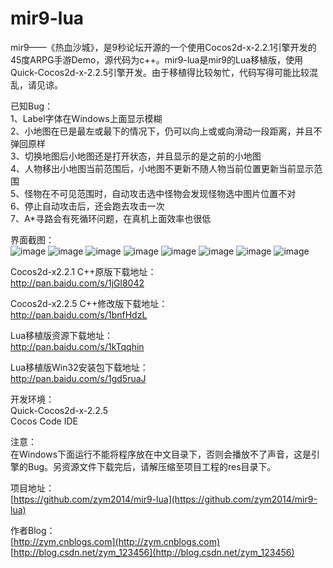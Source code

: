 ﻿mir9-lua
================
mir9——《热血沙城》，是9秒论坛开源的一个使用Cocos2d-x-2.2.1引擎开发的45度ARPG手游Demo，源代码为c++。mir9-lua是mir9的Lua移植版，使用Quick-Cocos2d-x-2.2.5引擎开发。由于移植得比较匆忙，代码写得可能比较混乱，请见谅。<br>

已知Bug：<br>
1、Label字体在Windows上面显示模糊<br>
2、小地图在已是最左或最下的情况下，仍可以向上或或向滑动一段距离，并且不弹回原样<br>
3、切换地图后小地图还是打开状态，并且显示的是之前的小地图<br>
4、人物移出小地图当前范围后，小地图不更新不随人物当前位置更新当前显示范围<br>
5、怪物在不可见范围时，自动攻击选中怪物会发现怪物选中图片位置不对<br>
6、停止自动攻击后，还会跑去攻击一次<br>
7、A*寻路会有死循环问题，在真机上面效率也很低<br>

界面截图：<br>
![image](https://github.com/zym2014/mir9-lua/blob/master/%E7%95%8C%E9%9D%A2%E6%88%AA%E5%9B%BE/%E7%99%BB%E5%BD%95.png)
![image](https://github.com/zym2014/mir9-lua/blob/master/%E7%95%8C%E9%9D%A2%E6%88%AA%E5%9B%BE/%E8%A7%92%E8%89%B2%E9%80%89%E6%8B%A9.png)
![image](https://github.com/zym2014/mir9-lua/blob/master/%E7%95%8C%E9%9D%A2%E6%88%AA%E5%9B%BE/%E5%8A%A0%E8%BD%BDing.png)
![image](https://github.com/zym2014/mir9-lua/blob/master/%E7%95%8C%E9%9D%A2%E6%88%AA%E5%9B%BE/%E4%B8%BB%E5%9F%8E.png)
![image](https://github.com/zym2014/mir9-lua/blob/master/%E7%95%8C%E9%9D%A2%E6%88%AA%E5%9B%BE/%E5%9F%8E%E9%83%8A.png)
![image](https://github.com/zym2014/mir9-lua/blob/master/%E7%95%8C%E9%9D%A2%E6%88%AA%E5%9B%BE/%E5%B0%8F%E5%9C%B0%E5%9B%BE.png)
![image](https://github.com/zym2014/mir9-lua/blob/master/%E7%95%8C%E9%9D%A2%E6%88%AA%E5%9B%BE/%E8%83%8C%E5%8C%85.png)
![image](https://github.com/zym2014/mir9-lua/blob/master/%E7%95%8C%E9%9D%A2%E6%88%AA%E5%9B%BE/%E6%8A%80%E8%83%BD%E5%88%97%E8%A1%A8.png)


Cocos2d-x2.2.1 C++原版下载地址：<br>
http://pan.baidu.com/s/1jGl8042<br>

Cocos2d-x2.2.5 C++修改版下载地址：<br>
http://pan.baidu.com/s/1bnfHdzL<br>

Lua移植版资源下载地址：<br>
http://pan.baidu.com/s/1kTqqhin<br>

Lua移植版Win32安装包下载地址：<br>
http://pan.baidu.com/s/1gd5ruaJ<br>

开发环境：<br>
Quick-Cocos2d-x-2.2.5<br>
Cocos Code IDE<br>

注意：<br>
在Windows下面运行不能将程序放在中文目录下，否则会播放不了声音，这是引擎的Bug。另资源文件下载完后，请解压缩至项目工程的res目录下。<br>

项目地址：<br>
[https://github.com/zym2014/mir9-lua](https://github.com/zym2014/mir9-lua)

作者Blog：<br>
[http://zym.cnblogs.com](http://zym.cnblogs.com)<br>
[http://blog.csdn.net/zym_123456](http://blog.csdn.net/zym_123456)<br>
